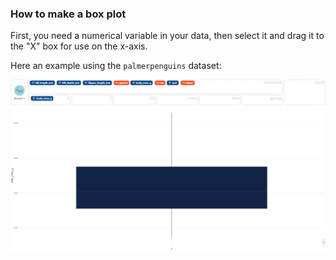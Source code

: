 
### How to make a box plot

First, you need a numerical variable in your data, then select it and drag it to the "X" box for use on the x-axis.

Here an example using the `palmerpenguins` dataset:

![](figures/how-to-make-a-box-plot.png)